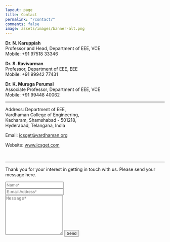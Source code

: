 ```yaml
---
layout: page
title: Contact
permalink: "/contact/"
comments: false
image: assets/images/banner-alt.png
---
```

<link rel="stylesheet" href="https://cdnjs.cloudflare.com/ajax/libs/font-awesome/4.7.0/css/font-awesome.min.css">

**Dr. N. Karuppiah**   
Professor and Head, Department of EEE, VCE  
Mobile: +91 97518 33346

**Dr. S. Ravivarman**  
Professor, Department of EEE, EEE  
Mobile: +91 99942 77431

**Dr. K. Muruga Perumal**  
Associate Professor, Department of EEE, VCE  
Mobile: +91 99448 40062

<hr>

<div class="row mb-5 ">
<div class="col-md-12">
<div class="dbox w-100 text-center">
<div class="icon d-flex align-items-center justify-content-center">
<span class="fa fa-map-marker"></span>
</div>
<div class="text">
<p><span>Address:</span> Department of EEE,<br> Vardhaman College of Engineering,<br> Kacharam, Shamshabad - 501218,<br> Hyderabad, Telangana, India</p>
</div>
</div>
</div>
<div class="col-md-6">
<div class="dbox w-100 text-center">
<div class="icon d-flex align-items-center justify-content-center">
<span class="fa fa-paper-plane"></span>
</div>
<div class="text">
<p><span>Email:</span> <a href="mailto:icsget@vardhaman.org">icsget@vardhaman.org</a></p>
</div>
</div>
</div>
<div class="col-md-6">
<div class="dbox w-100 text-center">
<div class="icon d-flex align-items-center justify-content-center">
<span class="fa fa-globe"></span>
</div>
<div class="text">
<p><span>Website:</span> <a href="#">www.icsget.com</a></p>
</div>
</div>
</div>
</div>
<br>
<p></p>

<hr>
<form action="https://airform.io/icsget@vardhaman.org" method="POST">    
<p class="mb-4">Thank you for your interest in getting in touch with us. Please send your message here.</p>
<div class="form-group row">
<div class="col-md-6">
<input class="form-control" type="text" name="name" placeholder="Name*" required>
</div>
<div class="col-md-6">
<input class="form-control" type="email" name="email" placeholder="E-mail Address*" required>
</div>
</div>
<textarea rows="8" class="form-control mb-3" name="message" placeholder="Message*" required></textarea>    
<input class="btn btn-dark" type="submit" value="Send">
</form>